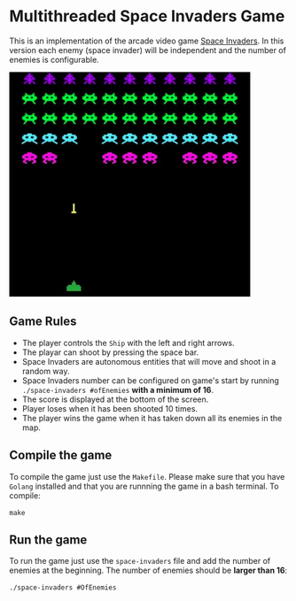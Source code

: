 Multithreaded Space Invaders Game
=================================

This is an implementation of the arcade video game [Space Invaders](https://en.wikipedia.org/wiki/Space_Invaders). In this version each enemy (space invader) will be independent and the number of enemies is configurable.

![Space Invaders](space-invaders.png)

Game Rules
----------
- The player controls the `Ship` with the left and right arrows.
- The playar can shoot by pressing the space bar.
- Space Invaders are autonomous entities that will move and shoot in a random way.
- Space Invaders number can be configured on game's start by running `./space-invaders #ofEnemies` **with a minimum of 16**.
- The score is displayed at the bottom of the screen.
- Player loses when it has been shooted 10 times.
- The player wins the game when it has taken down all its enemies in the map.

Compile the game
----------------

To compile the game just use the `Makefile`. Please make sure that you have `Golang` installed and that you are runnning the game in a bash terminal.
To compile:
```
make
```
Run the game
----------------
To run the game just use the `space-invaders` file and add the number of enemies at the beginning. The number of enemies should be **larger than 16**:
```
./space-invaders #OfEnemies
```
